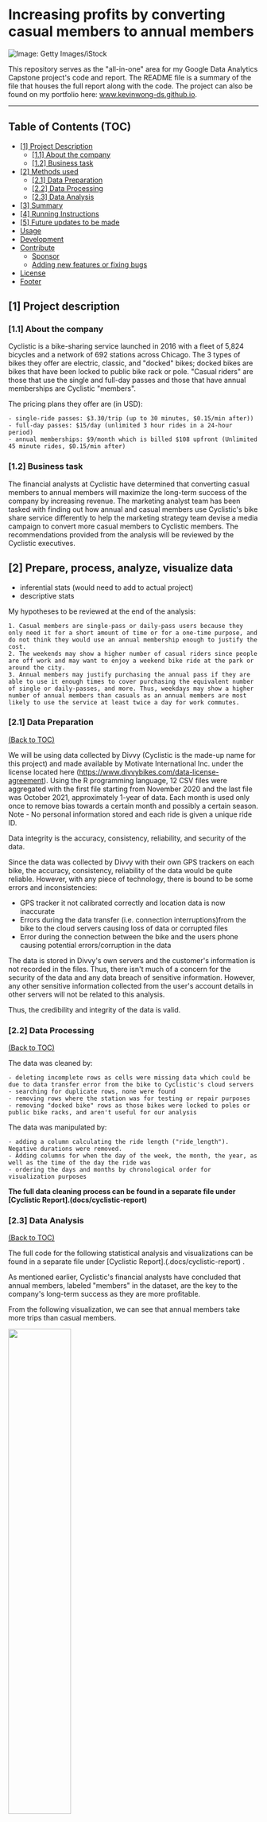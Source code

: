 # Increasing profits by converting casual members to annual members

![Image: Getty Images/iStock](https://raw.githubusercontent.com/CharlesIvia/cyclistic/main/images/bike.jpg)

<!-- badges open -->
<!-- 
![GitHub release (latest by date including pre-releases)](https://img.shields.io/github/v/release/navendu-pottekkat/awesome-readme?include_prereleases)
: This badge shows the version of the current release.

![GitHub last commit](https://img.shields.io/github/last-commit/navendu-pottekkat/awesome-readme)
: I think it is self-explanatory. This gives people an idea about how the project is being maintained.

![GitHub issues](https://img.shields.io/github/issues-raw/navendu-pottekkat/awesome-readme)
: This is a dynamic badge from [**Shields IO**](https://shields.io/) that tracks issues in your project and gets updated automatically. It gives the user an idea about the issues and they can just click the badge to view the issues.

![GitHub pull requests](https://img.shields.io/github/issues-pr/navendu-pottekkat/awesome-readme)
: This is also a dynamic badge that tracks pull requests. This notifies the maintainers of the project when a new pull request comes.

![GitHub All Releases](https://img.shields.io/github/downloads/navendu-pottekkat/awesome-readme/total): If you are not like me and your project gets a lot of downloads(*I envy you*) then you should have a badge that shows the number of downloads! This lets others know how **Awesome** your project is and is worth contributing to.

![GitHub](https://img.shields.io/github/license/navendu-pottekkat/awesome-readme)
: This shows what kind of open-source license your project uses. This is good idea as it lets people know how they can use your project for themselves.
-->
<!-- badges end -->

This repository serves as the "all-in-one" area for my Google Data Analytics Capstone project's code and report. The README file is a summary of the file that houses the full report along with the code. The project can also be found on my portfolio here: www.kevinwong-ds.github.io.

---

## Table of Contents (TOC)[](#table-of-contents)
- [[1] Project Description](#[1]project-description)
    - [[1.1] About the company](#[1.1]about-the-company)
    - [[1.2] Business task](#[1.2]business-task)
- [[2] Methods used](#[2]methods-used)
    - [[2.1] Data Preparation](#[2.1]data-preparation)
    - [[2.2] Data Processing](#[2.2]data-processing)
    - [[2.3] Data Analysis](#[2.3]data-analysis)
- [[3] Summary](#[3]summary)
- [[4] Running Instructions](#[4]running-instructions)
- [[5] Future updates to be made](#[5]updates-to-be-made)
- [Usage](#usage)
- [Development](#development)
- [Contribute](#contribute)
    - [Sponsor](#sponsor)
    - [Adding new features or fixing bugs](#adding-new-features-or-fixing-bugs)
- [License](#license)
- [Footer](#footer)

## [1] Project description 

### [1.1] About the company

Cyclistic is a bike-sharing service launched in 2016 with a fleet of 5,824 bicycles and a network of 692 stations across Chicago. The 3 types of bikes they offer are electric, classic, and "docked" bikes; docked bikes are bikes that have been locked to public bike rack or pole. "Casual riders" are those that use the single and full-day passes and those that have annual memberships are Cyclistic "members".

The pricing plans they offer are (in USD): 

    - single-ride passes: $3.30/trip (up to 30 minutes, $0.15/min after))
    - full-day passes: $15/day (unlimited 3 hour rides in a 24-hour period)
    - annual memberships: $9/month which is billed $108 upfront (Unlimited 45 minute rides, $0.15/min after)

### [1.2] Business task

The financial analysts at Cyclistic have determined that converting casual members to annual members will maximize the long-term success of the company by increasing revenue. The marketing analyst team has been tasked with finding out how annual and casual members use Cyclistic's bike share service differently to help the marketing strategy team devise a media campaign to convert more casual members to Cyclistic members. The recommendations provided from the analysis will be reviewed by the Cyclistic executives. 

## [2] Prepare, process, analyze, visualize data
- inferential stats (would need to add to actual project)
- descriptive stats

My hypotheses to be reviewed at the end of the analysis: 

    1. Casual members are single-pass or daily-pass users because they only need it for a short amount of time or for a one-time purpose, and do not think they would use an annual membership enough to justify the cost. 
    2. The weekends may show a higher number of casual riders since people are off work and may want to enjoy a weekend bike ride at the park or around the city.
    3. Annual members may justify purchasing the annual pass if they are able to use it enough times to cover purchasing the equivalent number of single or daily-passes, and more. Thus, weekdays may show a higher number of annual members than casuals as an annual members are most likely to use the service at least twice a day for work commutes. 

### [2.1] Data Preparation
[(Back to TOC)](#table-of-contents)

We will be using data collected by Divvy (Cyclistic is the made-up name for this project) and made available by Motivate International Inc. under the license located here (https://www.divvybikes.com/data-license-agreement). Using the R programming language, 12 CSV files were aggregated with the first file starting from November 2020 and the last file was October 2021, approximately 1-year of data. Each month is used only once to remove bias towards a certain month and possibly a certain season. Note - No personal information stored and each ride is given a unique ride ID. 

Data integrity is the accuracy, consistency, reliability, and security of the data.

Since the data was collected by Divvy with their own GPS trackers on each bike, the accuracy, consistency, reliability of the data would be quite reliable. However, with any piece of technology, there is bound to be some errors and inconsistencies:
- GPS tracker it not calibrated correctly and location data is now inaccurate
- Errors during the data transfer (i.e. connection interruptions)from the bike to the cloud servers causing loss of data or corrupted files
- Error during the connection between the bike and the users phone causing potential errors/corruption in the data

The data is stored in Divvy's own servers and the customer's information is not recorded in the files. Thus, there isn't much of a concern for the security of the data and any data breach of sensitive information. However, any other sensitive information collected from the user's account details in other servers will not be related to this analysis.  

Thus, the credibility and integrity of the data is valid.

### [2.2] Data Processing
[(Back to TOC)](#table-of-contents)

The data was cleaned by:

    - deleting incomplete rows as cells were missing data which could be due to data transfer error from the bike to Cyclistic's cloud servers
    - searching for duplicate rows, none were found
    - removing rows where the station was for testing or repair purposes
    - removing "docked bike" rows as those bikes were locked to poles or public bike racks, and aren't useful for our analysis
    
The data was manipulated by:

    - adding a column calculating the ride length ("ride_length"). Negative durations were removed. 
    - Adding columns for when the day of the week, the month, the year, as well as the time of the day the ride was
    - ordering the days and months by chronological order for visualization purposes 

**The full data cleaning process can be found in a separate file under [Cyclistic Report].(docs/cyclistic-report)**

### [2.3] Data Analysis
[(Back to TOC)](#table-of-contents)

The full code for the following statistical analysis and visualizations can be found in a separate file under [Cyclistic Report].(.docs/cyclistic-report)    .

As mentioned earlier, Cyclistic's financial analysts have concluded that annual members, labeled "members" in the dataset, are the key to the company's long-term success as they are more profitable.

From the following visualization, we can see that annual members take more trips than casual members. 

<a href="/Report visualizations/Num_trips_per_type.JPG"><img src="/Report visualizations/Num_trips_per_type.JPG" style="width:50%;height:50%"/></a>

---

The following visualization shows the **number of trips by member type** (Casual vs. Annual member) based on the **hour of the day**. 

The following observations were made:
- Annual members still make more trips than casual members
- Assuming common work hours are between 9am-5pm, we can see a large number of annual members using the service between 6am-10am. At 4pm, annual member's number of trips increase dramatically with the peak at 5pm and declining afterwards. It appears that these spikes in usage are from annual members commuting to work.  
- After 11am, casual member's number of trips steadily increase until 7pm. As casual member trips are up to 30-minutes, they could be for leisure or commuting from point A to B.
 
<a href="/Report visualizations/Num_trips_per_type_BY_HOUR.JPG"><img src="/Report visualizations/Num_trips_per_type_BY_HOUR.JPG" style="width:50%;height:50%"/></a>

---

The next plot shows the **number of trips by member type** (Casual vs. Annual member) based on the **day of the week**. 

Significant observations include:
- Monday to Thursday have the lowest number of trips per day for the casual members and Friday, Saturday, Sunday having a significant spike in usage. Considering the previous visualization, this could be due to casual members mainly using Cyclistic for leisure purposes. Finding the time on the weekend and after work on Friday to enjoy a nice bike ride.
- Annual members usage are quite consistent throughout the week with the highest usages during the weekdays. Since they have unlimited rides, they could use it for commuting to work, business breakfast/lunch/dinner meetings, or even grocery shopping. We could confirm this by analyzing where the rider's are starting and ending their rides. However, there are missing station names in the dataset which would not give us an accurate understanding of how the service is used based on location.
    
We can see from the table below the plot that for casual members on the weekend, the average duration of their trips are much higher than the weekdays. Supporting the observation that they may use the service for leisure purposes. 

<a href="/Report visualizations/Num_trips_per_type_BY_DAY.JPG"><img src="/Report visualizations/Num_trips_per_type_BY_DAY.JPG" style="width:50%;height:50%"/></a>

---

The bar-chart below shows the number of trips by member trip (Casual vs. Annual member) based on the month of the year, from November 2020 to October 2022. 

Significant observations include:
- The typical cold months of the winter season include November, December, Janurary, and Feburary. We can see from the plot that those months have the lowest usage for both types of members.
- Casual member usage peaks in July but noticeably declines until October. A deeper analysis would be needed to fully understand why this happened. However, we can make the following hypotheses can be made: going back to school; going on vacation; decreasing tempertures causing a decrease in usage.
- Annual members usage is consistent throughout the summer months. The nicer weather may want them to use bikes instead of public transportation or their personal vehicle.

<a href="/Report visualizations/Num_trips_per_type_BY_MONTH.JPG"><img src="/Report visualizations/Num_trips_per_type_BY_MONTH.JPG" style="width:50%;height:50%"/></a>

---
[(Back to TOC)](#table-of-contents)

__**Summary Statistics**__

From the table below, the average ride duration (in minutes) for casual and annual member's is 17.45 and 12.19, respectively. We can confirm and compare this to the plot underneath it which shows the average ride duration per member type by day.

<a href="/Report visualizations/SUMSTAT_avg_length_by_MEMBER.JPG"><img src="/Report visualizations/SUMSTAT_avg_length_by_MEMBER.JPG" style="width:38%;height:38%"/></a>

<a href="/Report visualizations/Avg_ride_length_per_type_by_DAY.JPG"><img src="/Report visualizations/Avg_ride_length_per_type_by_DAY.JPG" style="width:45%;height:45%"/></a>

---

<a href="/Report visualizations/SUMSTAT_avg_length_by_DAY.JPG"><img src="/Report visualizations/SUMSTAT_avg_length_by_DAY.JPG" style="width:35%;height:35%"/></a>

---

In the data cleaning process, we removed rows with the "docked_bike" variable as those bikes are normal bikes locked to public poles or racks and not at Cyclistic stations. So, the following table only has statistics for the classic and electric bike. We can subset the data to check the average ride duration based on the type of member and type of bike.

As Cyclistic's electric fleet is fairly new, there is not as much data available compare to the classic fleet. We can see that the average ride duration is slightly lower for electric bikes for both groups of members. This could be because the electric bikes are pedal-assisted and much faster than the regular bikes. So, the user can get to their destination faster which would shorten the ride length. 

<a href="/Report visualizations/SUMSTAT_avg_length_by_BIKE.JPG"><img src="/Report visualizations/SUMSTAT_avg_length_by_BIKE.JPG" style="width:35%;height:35%"/></a>

## [3] Summary

The visuals for supporting the findings have been generated in the code chunks of the Analyze step. The most important findings are summarized below:

Casual riders tend to take much longer rides than member riders.
Casual riders take more rides during weekends than during weekdays, while member riders take similar number of rides throughout the week.
Both casual and member riders take more rides during summer than during winter.
Casual riders take fewer but longer rides in the winter.
Nearly all docked bikes are used by casual riders for longer rides, whereas member riders don't use docked bikes.
Casual riders often use stations at or near popular tourist destinations.
Act
The business task of this project is to convert casual riders to member riders. My recommendations are based upon creating or increasing the incentives of the annual membership that might look attractive to casual riders.

Make the pricing plan for casual riders scale with the ride length (i.e., longer rides higher prices), while keeping the pricing plan for members constant with the ride length (i.e., same price for any ride length).
Make the pricing plan for casual riders dependent on day of week (i.e., higher prices on weekends), while keeping the prices for members constant with the day of week.
Develop and provide to members, free of charge, a smartphone app based on Google Maps, that provides, in addition to real-time bike traffic information and destination recommendations, many other functionality such as vital monitoring, health tracker, calories burned, gas money saved, bike buddies and professional trainers to chat with.
Increase the number of bikes at stations around popular tourist destinations, especially on weekends during the summer.
Increase the prices for docked bikes.
- document conclusions and recommendations

## [4] Running instructions
[(Back to TOC)](#table-of-contents)

-how to run/replicate

<!-- *You might have noticed the **Back to top** button(if not, please notice, it's right there!). This is a good idea because it makes your README **easy to navigate.*** 

The first one should be how to install(how to generally use your project or set-up for editing in their machine).

This should give the users a concrete idea with instructions on how they can use your project repo with all the steps.

Following this steps, **they should be able to run this in their device.**

A method I use is after completing the README, I go through the instructions from scratch and check if it is working. -->

<!-- Here is a sample instruction:

To use this project, first clone the repo on your device using the command below:

```git init```

```git clone https://github.com/navendu-pottekkat/nsfw-filter.git``` -->

## [5] Updates to be made
[(Back to TOC)](#table-of-contents)

The following are some things I would like to add to this project for a deeper analysis:

    - Sample size calculation to determine the exact number of annual memberships needed to convert for maximum success 
    - Inferential stats (in section 2): One sample test of difference/One sample hypothesis test, Confidence Interval, Contingency Tables and Chi Square Statistic, T-test or Anova, Pearson Correlation, Bi-variate Regression, Multi-variate Regression.
    - Predictive analysis: using machine learning models on historical data to optimize marketing campaign
    
# License
[(Back to TOC)](#table-of-contents)

<!-- Adding the license to README is a good practice so that people can easily refer to it.

Make sure you have added a LICENSE file in your project folder. **Shortcut:** Click add new file in your root of your repo in GitHub > Set file name to LICENSE > GitHub shows LICENSE templates > Choose the one that best suits your project!

I personally add the name of the license and provide a link to it like below. -->

[GNU General Public License version 3](https://opensource.org/licenses/GPL-3.0)

# Footer
[(Back to TOC)](#table-of-contents)

<!-- Let's also add a footer because I love footers and also you **can** use this to convey important info.

Let's make it an image because by now you have realised that multimedia in images == cool(*please notice the subtle programming joke). -->

Leave a star in GitHub if you liked this!

<!-- Add the footer here -->

<!-- ![Footer](https://github.com/navendu-pottekkat/awesome-readme/blob/master/fooooooter.png) -->
